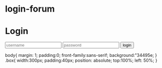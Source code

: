 # login-forum
<!DOCTYPE html>
<html lang="en" dir="ltr">
 <head>
   <meta charset="utf-8">
   <title>Animated Login Form</title>
   <link rel="stylesheet"href="style.css">
 </head>
 <body>
 
 <form class="box"action="index.html"method="post">
  <h1>Login</h1>
  <input type="text" name=""placeholder="username">
  <input type="password" name=""placeholder="password">
  <input type="submit" name=""value="login">
  </form>


 </body>
</html>

body{
 margin: 1;
 padding:0;
 front-family:sans-serif;
 background:"34495e;
}
.box{
  width:300px;
  padding:40px;
  position: absolute;
  top:100%;
  left: 50%;
}

